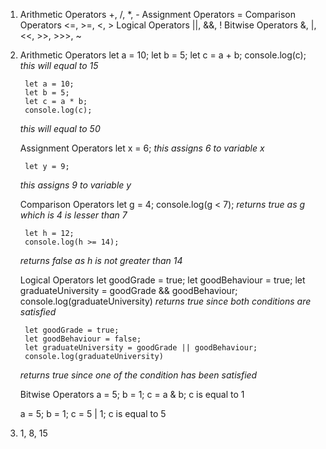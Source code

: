 1.  Arithmetic Operators     +, /, *, -
    Assignment Operators    =
    Comparison Operators    <=, >=, <, >
    Logical Operators   ||, &&, !
    Bitwise Operators   &, |, <<, >>, >>>, ~

2. Arithmetic Operators 
        let a = 10;
        let b = 5;
        let c = a + b;
        console.log(c);
    *this will equal to 15* 

        let a = 10;
        let b = 5;
        let c = a * b;
        console.log(c);
    *this will equal to 50*


    Assignment Operators
        let x = 6;
    *this assigns 6 to variable x*

        let y = 9;
    *this assigns 9 to variable y*


    Comparison Operators
        let g = 4;
        console.log(g < 7);
    *returns true as g which is 4 is lesser than 7*

        let h = 12;
        console.log(h >= 14);
    *returns false as h is not greater than 14*


    Logical Operators
        let goodGrade = true;
        let goodBehaviour = true;
        let graduateUniversity = goodGrade && goodBehaviour;
        console.log(graduateUniversity)
    *returns true since both conditions are satisfied*

        let goodGrade = true;
        let goodBehaviour = false;
        let graduateUniversity = goodGrade || goodBehaviour;
        console.log(graduateUniversity)
    *returns true since one of the condition has been satisfied*

    Bitwise Operators
    a = 5;
    b = 1;
    c = a & b; 
    c is equal to 1

    a = 5;
    b = 1;
    c = 5 | 1; 
    c is equal to 5



4. 1, 8, 15    